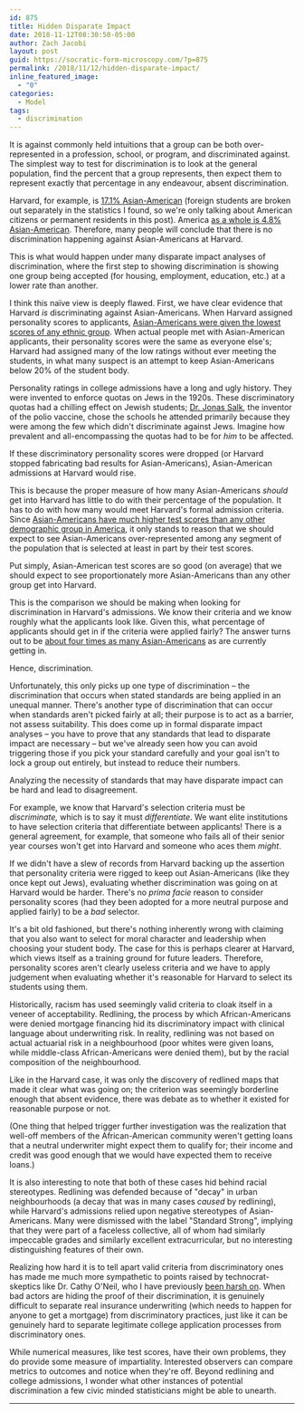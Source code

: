 ```yaml
---
id: 875
title: Hidden Disparate Impact
date: 2018-11-12T08:30:50-05:00
author: Zach Jacobi
layout: post
guid: https://socratic-form-microscopy.com/?p=875
permalink: /2018/11/12/hidden-disparate-impact/
inline_featured_image:
  - "0"
categories:
  - Model
tags:
  - discrimination
---
```


It is against commonly held intuitions that a group can be both over-represented in a profession, school, or program, and discriminated against. The simplest way to test for discrimination is to look at the general population, find the percent that a group represents, then expect them to represent exactly that percentage in any endeavour, absent discrimination.

Harvard, for example, is <a href="https://www.collegefactual.com/colleges/harvard-university/student-life/diversity/chart-ethnic-diversity.html">17.1% Asian-American</a> (foreign students are broken out separately in the statistics I found, so we're only talking about American citizens or permanent residents in this post). America <a href="https://en.wikipedia.org/wiki/Race_and_ethnicity_in_the_United_States">as a whole is 4.8% Asian-American</a>. Therefore, many people will conclude that there is no discrimination happening against Asian-Americans at Harvard.

This is what would happen under many disparate impact analyses of discrimination, where the first step to showing discrimination is showing one group being accepted (for housing, employment, education, etc.) at a lower rate than another.

I think this naïve view is deeply flawed. First, we have clear evidence that Harvard <em>is</em> discriminating against Asian-Americans. When Harvard assigned personality scores to applicants, <a href="https://www.nytimes.com/2018/06/15/us/harvard-asian-enrollment-applicants.html">Asian-Americans were given the lowest scores of any ethnic group</a>. When actual people met with Asian-American applicants, their personality scores were the same as everyone else's; Harvard had assigned many of the low ratings without ever meeting the students, in what many suspect is an attempt to keep Asian-Americans below 20% of the student body.

Personality ratings in college admissions have a long and ugly history. They were invented to enforce quotas on Jews in the 1920s. These discriminatory quotas had a chilling effect on Jewish students; <a href="https://en.wikipedia.org/wiki/Jonas_Salk#Education">Dr. Jonas Salk</a>, the inventor of the polio vaccine, chose the schools he attended primarily because they were among the few which didn't discriminate against Jews. Imagine how prevalent and all-encompassing the quotas had to be for <em>him</em> to be affected.

If these discriminatory personality scores were dropped (or Harvard stopped fabricating bad results for Asian-Americans), Asian-American admissions at Harvard would rise.

This is because the proper measure of how many Asian-Americans <em>should</em> get into Harvard has little to do with their percentage of the population. It has to do with how many would meet Harvard's formal admission criteria. Since <a href="https://www.insidehighered.com/news/2017/09/27/scores-new-sat-show-large-gaps-race-and-ethnicity">Asian-Americans have much higher test scores than any other demographic group in America</a>, it only stands to reason that we should expect to see Asian-Americans over-represented among any segment of the population that is selected at least in part by their test scores.

Put simply, Asian-American test scores are so good (on average) that we should expect to see proportionately more Asian-Americans than any other group get into Harvard.

This is the comparison we should be making when looking for discrimination in Harvard's admissions. We know their criteria and we know roughly what the applicants look like. Given this, what percentage of applicants should get in if the criteria were applied fairly? The answer turns out to be <a href="http://samv91khoyt2i553a2t1s05i-wpengine.netdna-ssl.com/wp-content/uploads/2018/06/Doc-415-2-Arcidiacono-Rebuttal-Report.pdf">about four times as many Asian-Americans</a> as are currently getting in.

Hence, discrimination.

Unfortunately, this only picks up one type of discrimination – the discrimination that occurs when stated standards are being applied in an unequal manner. There's another type of discrimination that can occur when standards aren't picked fairly at all; their purpose is to act as a barrier, not assess suitability. This does come up in formal disparate impact analyses – you have to prove that any standards that lead to disparate impact are necessary – but we've already seen how you can avoid triggering those if you pick your standard carefully and your goal isn't to lock a group out entirely, but instead to reduce their numbers.

Analyzing the necessity of standards that may have disparate impact can be hard and lead to disagreement.

For example, we know that Harvard's selection criteria must be <em>discriminate, </em>which is to say it must <em>differentiate</em>. We want elite institutions to have selection criteria that differentiate between applicants! There is a general agreement, for example, that someone who fails all of their senior year courses won't get into Harvard and someone who aces them <em>might</em>.

If we didn't have a slew of records from Harvard backing up the assertion that personality criteria were rigged to keep out Asian-Americans (like they once kept out Jews), evaluating whether discrimination was going on at Harvard would be harder. There's no <em>prima facie </em>reason to consider personality scores (had they been adopted for a more neutral purpose and applied fairly) to be a <em>bad</em> selector.

It's a bit old fashioned, but there's nothing inherently wrong with claiming that you also want to select for moral character and leadership when choosing your student body. The case for this is perhaps clearer at Harvard, which views itself as a training ground for future leaders. Therefore, personality scores aren't clearly useless criteria and we have to apply judgement when evaluating whether it's reasonable for Harvard to select its students using them.

Historically, racism has used seemingly valid criteria to cloak itself in a veneer of acceptability. Redlining, the process by which African-Americans were denied mortgage financing hid its discriminatory impact with clinical language about underwriting risk. In reality, redlining was not based on actual actuarial risk in a neighbourhood (poor whites were given loans, while middle-class African-Americans were denied them), but by the racial composition of the neighbourhood.

Like in the Harvard case, it was only the discovery of redlined maps that made it clear what was going on; the criterion was seemingly borderline enough that absent evidence, there was debate as to whether it existed for reasonable purpose or not.

(One thing that helped trigger further investigation was the realization that well-off members of the African-American community weren't getting loans that a neutral underwriter might expect them to qualify for; their income and credit was good enough that we would have expected them to receive loans.)

It is also interesting to note that both of these cases hid behind racial stereotypes. Redlining was defended because of "decay" in urban neighbourhoods (a decay that was in many cases<em> caused</em> by redlining), while Harvard's admissions relied upon negative stereotypes of Asian-Americans. Many were dismissed with the label "Standard Strong", implying that they were part of a faceless collective, all of whom had similarly impeccable grades and similarly excellent extracurricular, but no interesting distinguishing features of their own.

Realizing how hard it is to tell apart valid criteria from discriminatory ones has made me much more sympathetic to points raised by technocrat-skeptics like Dr. Cathy O'Neil, who I have previously <a href="{{ site.baseurl }}/2017/11/19/two-fallacies-from-weapons-of-math-destruction/">been harsh on</a>. When bad actors are hiding the proof of their discrimination, it is genuinely difficult to separate real insurance underwriting (which needs to happen for anyone to get a mortgage) from discriminatory practices, just like it can be genuinely hard to separate legitimate college application processes from discriminatory ones.

While numerical measures, like test scores, have their own problems, they do provide some measure of impartiality. Interested observers can compare metrics to outcomes and notice when they're off. Beyond redlining and college admissions, I wonder what other instances of potential discrimination a few civic minded statisticians might be able to unearth.

<hr class="post-end" />

